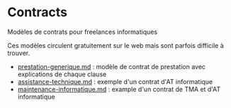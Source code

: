 # Contracts
Modèles de contrats pour freelances informatiques

Ces modèles circulent gratuitement sur le web mais sont parfois difficile à trouver.

- [prestation-generique.md](prestation-generique.md) : modèle de contrat de prestation avec explications de chaque clause
- [assistance-technique.md](assistance-technique.md) : exemple d'un contrat d'AT informatique
- [maintenance-informatique.md](maintenance-informatique.md) : example d'un contrat de TMA et d'AT informatique
